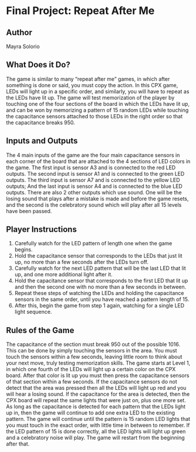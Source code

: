 # Final Project: Repeat After Me

## Author
Mayra Solorio

## What Does it Do?
The game is similar to many “repeat after me” games, in which after something is done or said, you must copy the action. In this CPX game, LEDs will light up in a specific order, and similarly, you will have to repeat as the LEDs have lit up. The game will test memorization of the player by touching one of the four sections of the board in which the LEDs have lit up, and can be won by memorizing a pattern of 15 random LEDs while touching the capacitance sensors attached to those LEDs in the right order so that the capacitance breaks 950. 

## Inputs and Outputs
The 4 main inputs of the game are the four main capacitance sensors in each corner of the board that are attached to the 4 sections of LED colors in the game. The first input is sensor  A3 and is connected to the red LED outputs. The second input is sensor A1 and is connected to the green LED outputs. The third input is sensor A7 and is connected to the yellow LED outputs; And the last input is sensor A4 and is connected to the blue LED outputs. There are also 2 other outputs which use sound. One will be the losing sound that plays after a mistake is made and before the game resets, and the second is the celebratory sound which will play after all 15 levels have been passed. 

## Player Instructions
1. Carefully watch for the LED pattern of length one when the game begins. 
2. Hold the capacitance sensor that corresponds to the LEDs that just lit up, no more than a few seconds after the LEDs turn off. 
3. Carefully watch for the next LED pattern that will be the last LED that lit up, and one more additional light after it. 
4. Hold the capacitance sensor that corresponds to the first LED that lit up and then the second one with no more than a few seconds in between.
5. Repeat these steps of watching the LEDs and holding the capacitance sensors in the same order, until you have reached a pattern length of    15.
6. After this, begin the game from step 1 again, watching for a single LED light sequence. 


## Rules of the Game
The capacitance of the section must break 950 out of the possible 1016. This can be done by simply touching the sensors in the area. 
You must touch the sensors within a few seconds, leaving little room to think about your next move, truly testing memorization skills. 
The game starts at Level 1, in which one fourth of the LEDs will light up a certain color on the CPX board. After that color is lit up you must then press the capacitance sensors of that section within a few seconds. If the capacitance sensors do not detect that the area was pressed then all the LEDs will light up red and you will hear a losing sound. If the capacitance for the area is detected, then the CPX board will repeat the same lights that were just on, plus one more set. As long as the capacitance is detected for each pattern that the LEDs light up in, then the game will continue to add one extra LED to the existing pattern. The game will continue until the pattern is 15 random LED lights that you must touch in the exact order, with little time in between to remember. If the LED pattern of 15 is done correctly, all the LED lights will light up green and a celebratory noise will play. The game will restart from the beginning after that.

